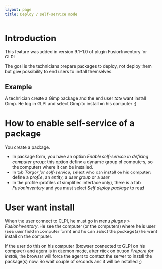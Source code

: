 ```yaml
---
layout: page
title: Deploy / self-service mode
---
```


# Introduction

This feature was added in version 9.1+1.0 of plugin FusionInventory for GLPI.

The goal is the technicians prepare packages to deploy, not deploy them  but give possibility to 
end users to install themselves.

## Example

A technician create a Gimp package and the end user _toto_ want install Gimp. He log in GLPI and select Gimp to install on 
his computer ;)


# How to enable self-service of a package

You create a package.

* In package form, you have an option _Enable self-service in defining computer group_: this option define a dynamic group of computers, so the computers where it can be installed.
* In tab _Targer for self-service_, select who can install on his computer: define a _profile_, an _entity_, a _user group_ or a _user_
* In the profile (profiles of simplified interface only), there is a tab _FusionInventory_ and you must select _Self deploy package_ to read

# User want install

When the user connect to GLPI, he must go in menu _plugins_ > _FusionInventory_. 
He see the computer (or the computers) where he is user (see _user_ field in computer form) and he can select the package(s) he want install on the computer.

If the user do this on his computer (browser connected to GLPI on his computer) and agent is in daemon mode, after click on button _Prepare for install_, the browser will force the agent to contact the server to install the package(s) now. 
So wait couple of seconds and it will be installed ;)



